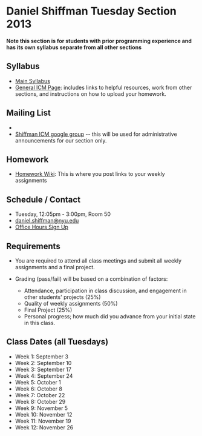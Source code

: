 Daniel Shiffman Tuesday Section 2013
====================================

**Note this section is for students with prior programming experience and has its own syllabus separate from all other sections**

Syllabus
--------
- [Main Syllabus](https://github.com/ITPNYU/ICM-2013/blob/master/Syllabus-2013-Shiffman-Tues.md) 
- [General ICM Page](https://github.com/ITPNYU/ICM-2013/blob/master/README.md): includes links to helpful resources, work from other sections, and instructions on how to upload your homework.

Mailing List
------------
-
- [Shiffman ICM google group](https://groups.google.com/a/itp.nyu.edu/group/icm-shiffman) -- this will be used for administrative announcements for our section only.

Homework
--------
- [Homework Wiki](https://github.com/ITPNYU/ICM-2013/wiki/Homework-Shiffman-Tuesday): This is where you post links to your weekly assignments

Schedule / Contact
------------------
- Tuesday, 12:05pm - 3:00pm, Room 50
- daniel.shiffman@nyu.edu
- [Office Hours Sign Up](https://itp.nyu.edu/inwiki/Signup/Shiffman)

Requirements
------------
- You are required to attend all class meetings and submit all weekly assignments and a final project.

- Grading (pass/fail) will be based on a combination of factors:
    - Attendance, participation in class discussion, and engagement in other students' projects (25%)
    - Quality of weekly assignments (50%) 
    - Final Project (25%)
    - Personal progress; how much did you advance from your initial state in this class.

Class Dates (all Tuesdays)
--------------------------
- Week 1: September 3
- Week 2: September 10
- Week 3: September 17
- Week 4: September 24
- Week 5: October 1
- Week 6: October 8
- Week 7: October 22
- Week 8: October 29
- Week 9: November 5
- Week 10: November 12
- Week 11: November 19
- Week 12: November 26
